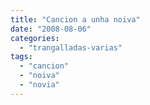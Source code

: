 ```yaml
---
title: "Cancion a unha noiva"
date: "2008-08-06"
categories: 
  - "trangalladas-varias"
tags: 
  - "cancion"
  - "noiva"
  - "novia"
---
```



